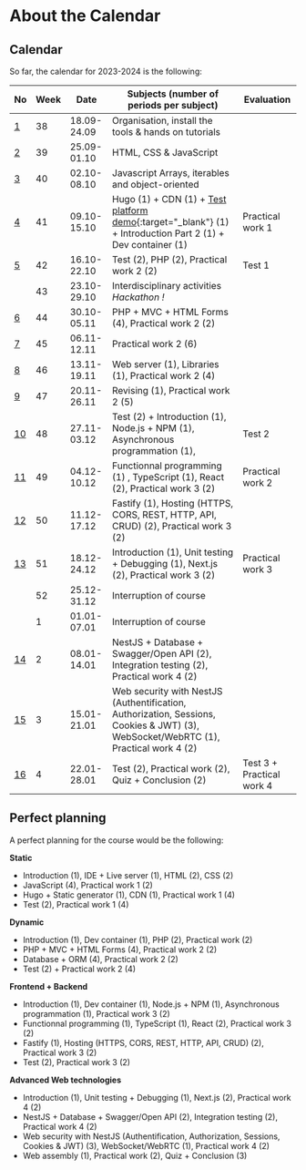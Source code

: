 # About the Calendar

## Calendar

So far, the calendar for 2023-2024 is the following:

| No                        | Week | Date        | Subjects (number of periods per subject)                                                                                                    | Evaluation                |
|---------------------------|------|-------------|---------------------------------------------------------------------------------------------------------------------------------------------|---------------------------|
| [1](../weeks/week-1.md)   | 38   | 18.09-24.09 | Organisation, install the tools & hands on tutorials                                                                                        |                           |
| [2](../weeks/week-2.md)   | 39   | 25.09-01.10 | HTML, CSS & JavaScript                                                                                                                      |                           |
| [3](../weeks/week-3.md)   | 40   | 02.10-08.10 | Javascript Arrays, iterables and object-oriented                                                                                            |                           |
| [4](../weeks/week-4.md)   | 41   | 09.10-15.10 | Hugo (1) + CDN (1) + [Test platform demo](https://eval.iict-heig-vd.in){:target="_blank"} (1) + Introduction Part 2 (1) + Dev container (1) | Practical work 1          |
| [5](../weeks/week-5.md)   | 42   | 16.10-22.10 | Test (2), PHP (2), Practical work 2 (2)                                                                                                     | Test 1                    |
|                           | 43   | 23.10-29.10 | Interdisciplinary activities *Hackathon !*                                                                                                  |                           |
| [6](../weeks/week-6.md)   | 44   | 30.10-05.11 | PHP + MVC + HTML Forms (4), Practical work 2 (2)                                                                                            |                           |
| [7](../weeks/week-7.md)   | 45   | 06.11-12.11 | Practical work 2 (6)                                                                                                                        |                           |
| [8](../weeks/week-8.md)   | 46   | 13.11-19.11 | Web server (1), Libraries (1), Practical work 2 (4)                                                                                         |                           |
| [9](../weeks/week-9.md)   | 47   | 20.11-26.11 | Revising (1), Practical work 2 (5)                                                                                                          |                           |
| [10](../weeks/week-10.md) | 48   | 27.11-03.12 | Test (2) +  Introduction (1), Node.js + NPM (1), Asynchronous programmation (1),                                                            | Test 2                    |
| [11](../weeks/week-11.md) | 49   | 04.12-10.12 | Functionnal programming (1) , TypeScript (1), React (2), Practical work 3 (2)                                                               | Practical work 2          |
| [12](../weeks/week-12.md) | 50   | 11.12-17.12 | Fastify (1), Hosting (HTTPS, CORS, REST, HTTP, API, CRUD) (2), Practical work 3 (2)                                                         |                           |
| [13](../weeks/week-13.md) | 51   | 18.12-24.12 | Introduction (1), Unit testing + Debugging (1), Next.js (2), Practical work 3 (2)                                                           | Practical work 3          |
|                           | 52   | 25.12-31.12 | Interruption of course                                                                                                                      |                           |
|                           | 1    | 01.01-07.01 | Interruption of course                                                                                                                      |                           |
| [14](../weeks/week-14.md) | 2    | 08.01-14.01 | NestJS + Database + Swagger/Open API (2), Integration testing (2), Practical work 4 (2)                                                     |                           |
| [15](../weeks/week-15.md) | 3    | 15.01-21.01 | Web security with NestJS (Authentification, Authorization, Sessions, Cookies & JWT) (3), WebSocket/WebRTC (1), Practical work 4 (2)         |                           |
| [16](../weeks/week-16.md) | 4    | 22.01-28.01 | Test (2), Practical work (2), Quiz + Conclusion (2)                                                                                         | Test 3 + Practical work 4 |




## Perfect planning

A perfect planning for the course would be the following:

**Static**

- Introduction (1), IDE + Live server (1), HTML (2), CSS (2)
- JavaScript (4), Practical work 1 (2)
- Hugo + Static generator (1), CDN (1), Practical work 1 (4)
- Test (2), Practical work 1 (4)

**Dynamic**

- Introduction (1), Dev container (1), PHP (2), Practical work (2)
- PHP + MVC + HTML Forms (4), Practical work 2 (2)
- Database + ORM (4), Practical work 2 (2)
- Test (2) + Practical work 2 (4)

**Frontend + Backend**

- Introduction (1), Dev container (1), Node.js + NPM (1), Asynchronous programmation (1), Practical work 3 (2)
- Functionnal programming (1), TypeScript (1), React (2), Practical work 3 (2)
- Fastify (1), Hosting (HTTPS, CORS, REST, HTTP, API, CRUD) (2), Practical work 3 (2)
- Test (2), Practical work 3 (2)

**Advanced Web technologies**

- Introduction (1), Unit testing + Debugging (1), Next.js (2), Practical work 4 (2)
- NestJS + Database + Swagger/Open API (2), Integration testing (2), Practical work 4 (2)
- Web security with NestJS (Authentification, Authorization, Sessions, Cookies & JWT) (3), WebSocket/WebRTC (1), Practical work 4 (2)
- Web assembly (1), Practical work (2), Quiz + Conclusion (3)
